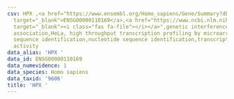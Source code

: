 ```yaml
---
csv: HPX ,<a href="https://www.ensembl.org/Homo_sapiens/Gene/Summary?db=core;g=ENSG00000110169"
  target="_blank">ENSG00000110169</a>,<a href="https://www.ncbi.nlm.nih.gov/pubmed/28369544"
  target="_blank"><i class="fas fa-file"></i></a>",genetic interference,functional
  association,HeLa, high throughput transcription profiling by microarray,nucleotide
  sequence identification,nucleotide sequence identification,transcriptional regulation,up-regulates
  activity
data_alias: 'HPX '
data_id: ENSG00000110169
data_numevidence: 1
data_species: Homo sapiens
data_taxid: '9606'
title: 'HPX '
---
```

